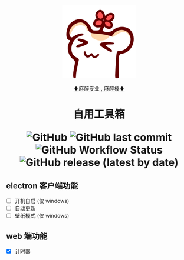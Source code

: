 <div align="center">

  ![只是一只非常普通的仓鼠](public/favicon.svg)

  [⬆️麻醉专业 , 麻醉棒⬆️](https://space.bilibili.com/136107)

  <h1>
  自用工具箱

  ![GitHub](https://img.shields.io/github/license/xxldm/tool-client)
  ![GitHub last commit](https://img.shields.io/github/last-commit/xxldm/tool-client)
  ![GitHub Workflow Status](https://github.com/xxldm/tool-client/actions/workflows/test.yml/badge.svg)
  ![GitHub release (latest by date)](https://img.shields.io/github/v/release/xxldm/tool-client)
  </h1>
</div>

## electron 客户端功能
  - [ ] 开机自启 (仅 windows)
  - [ ] 自动更新
  - [ ] 壁纸模式 (仅 windows)
## web 端功能
  - [x] 计时器
